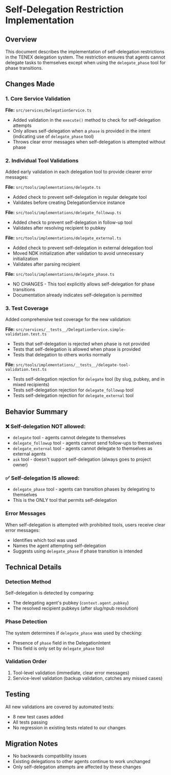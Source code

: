 # Self-Delegation Restriction Implementation

## Overview
This document describes the implementation of self-delegation restrictions in the TENEX delegation system. The restriction ensures that agents cannot delegate tasks to themselves except when using the `delegate_phase` tool for phase transitions.

## Changes Made

### 1. Core Service Validation
**File:** `src/services/DelegationService.ts`
- Added validation in the `execute()` method to check for self-delegation attempts
- Only allows self-delegation when a `phase` is provided in the intent (indicating use of `delegate_phase` tool)
- Throws clear error messages when self-delegation is attempted without phase

### 2. Individual Tool Validations
Added early validation in each delegation tool to provide clearer error messages:

**File:** `src/tools/implementations/delegate.ts`
- Added check to prevent self-delegation in regular delegate tool
- Validates before creating DelegationService instance

**File:** `src/tools/implementations/delegate_followup.ts`
- Added check to prevent self-delegation in follow-up tool
- Validates after resolving recipient to pubkey

**File:** `src/tools/implementations/delegate_external.ts`
- Added check to prevent self-delegation in external delegation tool
- Moved NDK initialization after validation to avoid unnecessary initialization
- Validates after parsing recipient

**File:** `src/tools/implementations/delegate_phase.ts`
- NO CHANGES - This tool explicitly allows self-delegation for phase transitions
- Documentation already indicates self-delegation is permitted

### 3. Test Coverage
Added comprehensive test coverage for the new validation:

**File:** `src/services/__tests__/DelegationService.simple-validation.test.ts`
- Tests that self-delegation is rejected when phase is not provided
- Tests that self-delegation is allowed when phase is provided
- Tests that delegation to others works normally

**File:** `src/tools/implementations/__tests__/delegate-tool-validation.test.ts`
- Tests self-delegation rejection for `delegate` tool (by slug, pubkey, and in mixed recipients)
- Tests self-delegation rejection for `delegate_followup` tool
- Tests self-delegation rejection for `delegate_external` tool

## Behavior Summary

### ❌ Self-delegation NOT allowed:
- `delegate` tool - agents cannot delegate to themselves
- `delegate_followup` tool - agents cannot send follow-ups to themselves
- `delegate_external` tool - agents cannot delegate to themselves as external agents
- `ask` tool - doesn't support self-delegation (always goes to project owner)

### ✅ Self-delegation IS allowed:
- `delegate_phase` tool - agents can transition phases by delegating to themselves
- This is the ONLY tool that permits self-delegation

### Error Messages
When self-delegation is attempted with prohibited tools, users receive clear error messages:
- Identifies which tool was used
- Names the agent attempting self-delegation
- Suggests using `delegate_phase` if phase transition is intended

## Technical Details

### Detection Method
Self-delegation is detected by comparing:
- The delegating agent's pubkey (`context.agent.pubkey`)
- The resolved recipient pubkeys (after slug/npub resolution)

### Phase Detection
The system determines if `delegate_phase` was used by checking:
- Presence of `phase` field in the DelegationIntent
- This field is only set by `delegate_phase` tool

### Validation Order
1. Tool-level validation (immediate, clear error messages)
2. Service-level validation (backup validation, catches any missed cases)

## Testing
All new validations are covered by automated tests:
- 8 new test cases added
- All tests passing
- No regression in existing tests related to our changes

## Migration Notes
- No backwards compatibility issues
- Existing delegations to other agents continue to work unchanged
- Only self-delegation attempts are affected by these changes